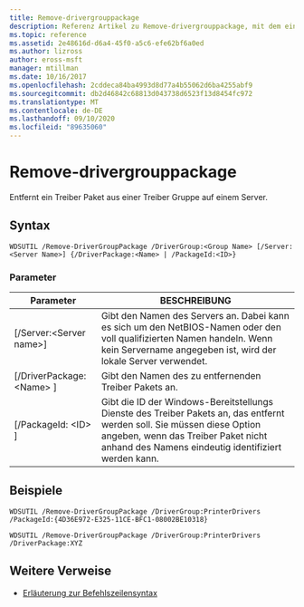 ```yaml
---
title: Remove-drivergrouppackage
description: Referenz Artikel zu Remove-drivergrouppackage, mit dem ein Treiber Paket aus einer Treiber Gruppe auf einem Server entfernt wird.
ms.topic: reference
ms.assetid: 2e48616d-d6a4-45f0-a5c6-efe62bf6a0ed
ms.author: lizross
author: eross-msft
manager: mtillman
ms.date: 10/16/2017
ms.openlocfilehash: 2cddeca84ba4993d8d77a4b55062d6ba4255abf9
ms.sourcegitcommit: db2d46842c68813d043738d6523f13d8454fc972
ms.translationtype: MT
ms.contentlocale: de-DE
ms.lasthandoff: 09/10/2020
ms.locfileid: "89635060"
---
```

# <a name="remove-drivergrouppackage"></a>Remove-drivergrouppackage



Entfernt ein Treiber Paket aus einer Treiber Gruppe auf einem Server.

## <a name="syntax"></a>Syntax

```
WDSUTIL /Remove-DriverGroupPackage /DriverGroup:<Group Name> [/Server:<Server Name>] {/DriverPackage:<Name> | /PackageId:<ID>}
```

### <a name="parameters"></a>Parameter

|Parameter|BESCHREIBUNG|
|---------|-----------|
|[/Server:\<Server name>]|Gibt den Namen des Servers an. Dabei kann es sich um den NetBIOS-Namen oder den voll qualifizierten Namen handeln. Wenn kein Servername angegeben ist, wird der lokale Server verwendet.|
|[/DriverPackage: \<Name> ]|Gibt den Namen des zu entfernenden Treiber Pakets an.|
|[/PackageId: \<ID> ]|Gibt die ID der Windows-Bereitstellungs Dienste des Treiber Pakets an, das entfernt werden soll. Sie müssen diese Option angeben, wenn das Treiber Paket nicht anhand des Namens eindeutig identifiziert werden kann.|

## <a name="examples"></a>Beispiele

```
WDSUTIL /Remove-DriverGroupPackage /DriverGroup:PrinterDrivers /PackageId:{4D36E972-E325-11CE-BFC1-08002BE10318}
```
```
WDSUTIL /Remove-DriverGroupPackage /DriverGroup:PrinterDrivers /DriverPackage:XYZ
```

## <a name="additional-references"></a>Weitere Verweise

- [Erläuterung zur Befehlszeilensyntax](command-line-syntax-key.md)